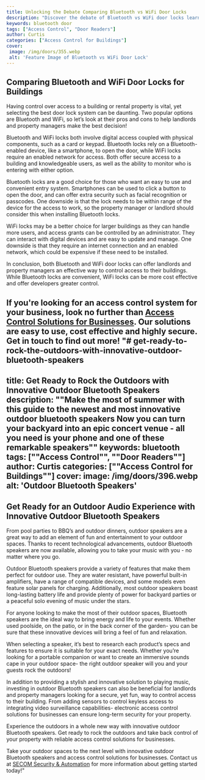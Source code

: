 ```yaml
---
title: Unlocking the Debate Comparing Bluetooth vs WiFi Door Locks
description: "Discover the debate of Bluetooth vs WiFi door locks learn the pros and cons of both to decide which is the best choice for your home security needs"
keywords: bluetooth door
tags: ["Access Control", "Door Readers"]
author: Curtis
categories: ["Access Control for Buildings"]
cover: 
 image: /img/doors/355.webp
 alt: 'Feature Image of Bluetooth vs WiFi Door Lock'
---
```

## Comparing Bluetooth and WiFi Door Locks for Buildings

Having control over access to a building or rental property is vital, yet selecting the best door lock system can be daunting. Two popular options are Bluetooth and WiFi, so let’s look at their pros and cons to help landlords and property managers make the best decision!

Bluetooth and WiFi locks both involve digital access coupled with physical components, such as a card or keypad. Bluetooth locks rely on a Bluetooth-enabled device, like a smartphone, to open the door, while WiFi locks require an enabled network for access. Both offer secure access to a building and knowledgeable users, as well as the ability to monitor who is entering with either option. 

Bluetooth locks are a good choice for those who want an easy to use and convenient entry system. Smartphones can be used to click a button to open the door, and can offer extra security such as facial recognition or passcodes. One downside is that the lock needs to be within range of the device for the access to work, so the property manager or landlord should consider this when installing Bluetooth locks. 

WiFi locks may be a better choice for larger buildings as they can handle more users, and access grants can be controlled by an administrator. They can interact with digital devices and are easy to update and manage. One downside is that they require an internet connection and an enabled network, which could be expensive if these need to be installed. 

In conclusion, both Bluetooth and WiFi door locks can offer landlords and property managers an effective way to control access to their buildings. While Bluetooth locks are convenient, WiFi locks can be more cost effective and offer developers greater control. 

If you're looking for an access control system for your business, look no further than [Access Control Solutions for Businesses](/access-control). Our solutions are easy to use, cost effective and highly secure. Get in touch to find out more!
"# get-ready-to-rock-the-outdoors-with-innovative-outdoor-bluetooth-speakers
---
title: Get Ready to Rock the Outdoors with Innovative Outdoor Bluetooth Speakers
description: ""Make the most of summer with this guide to the newest and most innovative outdoor bluetooth speakers Now you can turn your backyard into an epic concert venue - all you need is your phone and one of these remarkable speakers""
keywords: bluetooth
tags: [""Access Control"", ""Door Readers""]
author: Curtis
categories: [""Access Control for Buildings""]
cover: 
 image: /img/doors/396.webp
 alt: 'Outdoor Bluetooth Speakers'
---
## Get Ready for an Outdoor Audio Experience with Innovative Outdoor Bluetooth Speakers 

From pool parties to BBQ’s and outdoor dinners, outdoor speakers are a great way to add an element of fun and entertainment to your outdoor spaces. Thanks to recent technological advancements, outdoor Bluetooth speakers are now available, allowing you to take your music with you - no matter where you go.

Outdoor Bluetooth speakers provide a variety of features that make them perfect for outdoor use. They are water resistant, have powerful built-in amplifiers, have a range of compatible devices, and some models even feature solar panels for charging. Additionally, most outdoor speakers boast long-lasting battery life and provide plenty of power for backyard parties or a peaceful solo evening of music under the stars. 

For anyone looking to make the most of their outdoor spaces, Bluetooth speakers are the ideal way to bring energy and life to your events. Whether used poolside, on the patio, or in the back corner of the garden- you can be sure that these innovative devices will bring a feel of fun and relaxation. 

When selecting a speaker, it’s best to research each product’s specs and features to ensure it is suitable for your exact needs. Whether you’re looking for a portable companion or want to create an immersive sounds cape in your outdoor space- the right outdoor speaker will you and your guests rock the outdoors! 

In addition to providing a stylish and innovative solution to playing music, investing in outdoor Bluetooth speakers can also be beneficial for landlords and property managers looking for a secure, yet fun, way to control access to their building. From adding sensors to control keyless access to integrating video surveillance capabilities- electronic access control solutions for businesses can ensure long-term security for your property. 

Experience the outdoors in a whole new way with innovative outdoor Bluetooth speakers. Get ready to rock the outdoors and take back control of your property with reliable access control solutions for businesses. 


	
Take your outdoor spaces to the next level with innovative outdoor Bluetooth speakers and access control solutions for businesses. Contact us at [SECOM Security & Automation](/access-control) for more information about getting started today!"

